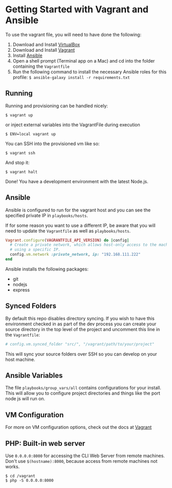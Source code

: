 Getting Started with Vagrant and Ansible
========================================

To use the vagrant file, you will need to have done the following:

1. Download and Install [VirtualBox](https://www.virtualbox.org/wiki/Downloads)
2. Download and Install [Vagrant](http://downloads.vagrantup.com/)
3. Install [Ansible](http://www.ansibleworks.com/docs/intro_installation.html)
4. Open a shell prompt (Terminal app on a Mac) and cd into the folder containing the `Vagrantfile`
5. Run the following command to install the necessary Ansible roles for this profile: `$ ansible-galaxy install -r requirements.txt`

Running
-------
Running and provisioning can be handled nicely:

```
$ vagrant up
```

or inject external variables into the VagrantFile during execution

```
$ ENV=local vagrant up
```

You can SSH into the provisioned vm like so:

```
$ vagrant ssh
```

And stop it:

```
$ vagrant halt
```

Done! You have a development environment with the latest Node.js.

Ansible
-------

Ansible is configured to run for the vagrant host
and you can see the specified private IP in `playbooks/hosts`. 

If for some reason you want to use a different IP,
be aware that you will need to update the `Vagrantfile` as well as `playbooks/hosts`.

```ruby
Vagrant.configure(VAGRANTFILE_API_VERSION) do |config|
  # Create a private network, which allows host-only access to the machine
  # using a specific IP.
  config.vm.network :private_network, ip: "192.168.111.222"
end
```

Ansible installs the following packages:
* git
* nodejs
* express

Synced Folders
--------------
By default this repo disables directory syncing.
If you wish to have this environment checked in as part of the dev process
you can create your source directory in the top level of the project
and uncomment this line in the `Vagrantfile`:

```ruby
# config.vm.synced_folder "src/", "/vagrant/path/to/your/project"
```

This will sync your source folders over SSH so you can develop on your host machine.

Ansible Variables
-----------------
The file `playbooks/group_vars/all` contains configurations for your install.
This will allow you to configure project directories and things like the port node js will run on.

VM Configuration
----------------
For more on VM configuration options, check out the docs at
[Vagrant](http://docs.vagrantup.com/v2/virtualbox/configuration.html)

PHP: Built-in web server
------------------------



Use `0.0.0.0:8000` for accessing the CLI Web Server from remote machines.
Don't use `$(hostname):8000`, because access from remote machines not works.

```
$ cd /vagrant
$ php -S 0.0.0.0:8000
```
